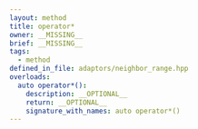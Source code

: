 ```yaml
---
layout: method
title: operator*
owner: __MISSING__
brief: __MISSING__
tags:
  - method
defined_in_file: adaptors/neighbor_range.hpp
overloads:
  auto operator*():
    description: __OPTIONAL__
    return: __OPTIONAL__
    signature_with_names: auto operator*()
---
```

